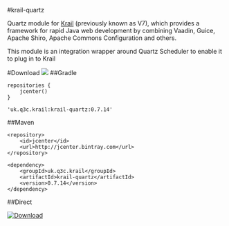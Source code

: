 #krail-quartz

Quartz module for [Krail](https://github.com/davidsowerby/krail) (previously known as V7), which provides a framework for rapid Java web development by combining Vaadin, Guice, Apache Shiro, Apache Commons Configuration and others.

This module is an integration wrapper around Quartz Scheduler to enable it to plug in to Krail


#Download
<a href='https://bintray.com/dsowerby/maven/krail-quartz/view?source=watch' alt='Get automatic notifications about new "krail-quartz" versions'><img src='https://www.bintray.com/docs/images/bintray_badge_color.png'></a>
##Gradle

```
repositories {
	jcenter()
}
```

```
'uk.q3c.krail:krail-quartz:0.7.14'
```
##Maven

```
<repository>
	<id>jcenter</id>
	<url>http://jcenter.bintray.com</url>
</repository>

```

```
<dependency>
	<groupId>uk.q3c.krail</groupId>
	<artifactId>krail-quartz</artifactId>
	<version>0.7.14</version>
</dependency>
```
##Direct

[ ![Download](https://api.bintray.com/packages/dsowerby/maven/krail-quartz/images/download.svg) ](https://bintray.com/dsowerby/maven/krail-quartz/_latestVersion)

